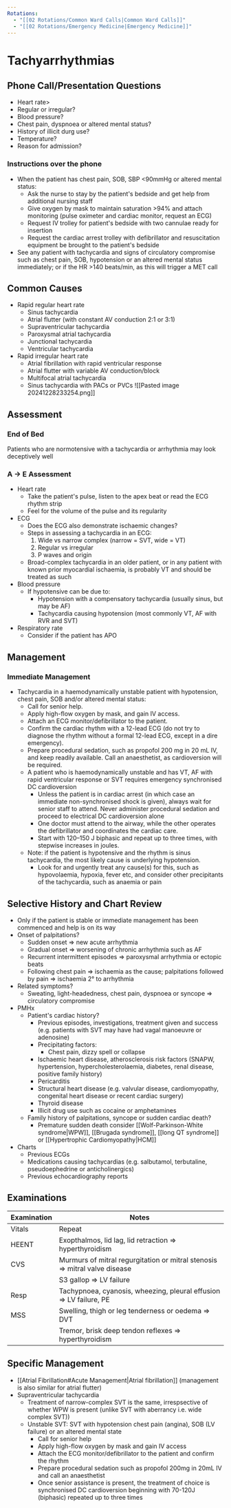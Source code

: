 ```yaml
---
Rotations:
  - "[[02 Rotations/Common Ward Calls|Common Ward Calls]]"
  - "[[02 Rotations/Emergency Medicine|Emergency Medicine]]"
---
```

# Tachyarrhythmias
## Phone Call/Presentation Questions
- Heart rate>
- Regular or irregular?
- Blood pressure?
- Chest pain, dyspnoea or altered mental status?
- History of illicit durg use?
- Temperature?
- Reason for admission?
### Instructions over the phone
- When the patient has chest pain, SOB, SBP <90mmHg or altered mental status:
	- Ask the nurse to stay by the patient's bedside and get help from additional nursing staff
	- Give oxygen by mask to maintain saturation >94% and attach monitoring (pulse oximeter and cardiac monitor, request an ECG)
	- Request IV trolley for patient's bedside with two cannulae ready for insertion
	- Request the cardiac arrest trolley with defibrillator and resuscitation equipment be brought to the patient's bedside
- See any patient with tachycardia and signs of circulatory compromise such as chest pain, SOB, hypotension or an altered mental status immediately; or if the HR >140 beats/min, as this will trigger a MET call
## Common Causes
- Rapid regular heart rate
	- Sinus tachycardia
	- Atrial flutter (with constant AV conduction 2:1 or 3:1)
	- Supraventricular tachycardia
	- Paroxysmal atrial tachycardia
	- Junctional tachycardia
	- Ventricular tachycardia
- Rapid irregular heart rate
	- Atrial fibrillation with rapid ventricular response
	- Atrial flutter with variable AV conduction/block
	- Multifocal atrial tachycardia
	- Sinus tachycardia with PACs or PVCs
![[Pasted image 20241228233254.png]]
## Assessment
### End of Bed
Patients who are normotensive with a tachycardia or arrhythmia may look deceptively well
### A → E Assessment
- Heart rate
	- Take the patient's pulse, listen to the apex beat or read the ECG rhythm strip
	- Feel for the volume of the pulse and its regularity
- ECG
	- Does the ECG also demonstrate ischaemic changes?
	- Steps in assessing a tachycardia in an ECG:
		1. Wide vs narrow complex (narrow = SVT, wide = VT)
		2. Regular vs irregular
		3. P waves and origin
	- Broad-complex tachycardia in an older patient, or in any patient with known prior myocardial ischaemia, is probably VT and should be treated as such
- Blood pressure
	- If hypotensive can be due to:
		- Hypotension with a compensatory tachycardia (usually sinus, but may be AF)
		- Tachycardia causing hypotension (most commonly VT, AF with RVR and SVT)
- Respiratory rate
	- Consider if the patient has APO
## Management
### Immediate Management
- Tachycardia in a haemodynamically unstable patient with hypotension, chest pain, SOB and/or altered mental status:
	- Call for senior help.
	- Apply high-flow oxygen by mask, and gain IV access.
	- Attach an ECG monitor/defibrillator to the patient.
	- Confirm the cardiac rhythm with a 12-lead ECG (do not try to diagnose the rhythm without a formal 12-lead ECG, except in a dire emergency).
	- Prepare procedural sedation, such as propofol 200 mg in 20 mL IV, and keep readily available. Call an anaesthetist, as cardioversion will be required.
	- A patient who is haemodynamically unstable and has VT, AF with rapid ventricular response or SVT requires emergency synchronised DC cardioversion
		- Unless the patient is in cardiac arrest (in which case an immediate non-synchronised shock is given), always wait for senior staff to attend. Never administer procedural sedation and proceed to electrical DC cardioversion alone
		- One doctor must attend to the airway, while the other operates the defibrillator and coordinates the cardiac care.
		- Start with 120–150 J biphasic and repeat up to three times, with stepwise increases in joules.
	- Note: if the patient is hypotensive and the rhythm is sinus tachycardia, the most likely cause is underlying hypotension.
		- Look for and urgently treat any cause(s) for this, such as hypovolaemia, hypoxia, fever etc, and consider other precipitants of the tachycardia, such as anaemia or pain
## Selective History and Chart Review
- Only if the patient is stable or immediate management has been commenced and help is on its way
- Onset of palpitations?
	- Sudden onset ⇒ new acute arrhythmia
	- Gradual onset ⇒ worsening of chronic arrhythmia such as AF
	- Recurrent intermittent episodes ⇒ paroxysmal arrhythmia or ectopic beats
	- Following chest pain ⇒ ischaemia as the cause; palpitations followed by pain ⇒ ischaemia 2° to arrhythmia
- Related symptoms?
	- Sweating, light-headedness, chest pain, dyspnoea or syncope ⇒ circulatory compromise
- PMHx
	- Patient's cardiac history?
		- Previous episodes, investigations, treatment given and success (e.g. patients with SVT may have had vagal manoeuvre or adenosine)
		- Precipitating factors:
			- Chest pain, dizzy spell or collapse
		- Ischaemic heart disease, atherosclerosis risk factors (SNAPW, hypertension, hypercholesterolaemia, diabetes, renal disease, positive family history)
		- Pericarditis
		- Structural heart disease (e.g. valvular disease, cardiomyopathy, congenital heart disease or recent cardiac surgery)
		- Thyroid disease
		- Illicit drug use such as cocaine or amphetamines
	- Family history of palpitations, syncope or sudden cardiac death?
		- Premature sudden death consider [[Wolf-Parkinson-White syndrome|WPW]], [[Brugada syndrome]], [[long QT syndrome]] or [[Hypertrophic Cardiomyopathy|HCM]]
- Charts
	- Previous ECGs
	- Medications causing tachycardias (e.g. salbutamol, terbutaline, pseudoephedrine or anticholinergics)
	- Previous echocardiography reports
## Examinations

| Examination | Notes                                                                     |
| ----------- | ------------------------------------------------------------------------- |
| Vitals      | Repeat                                                                    |
| HEENT       | Exopthalmos, lid lag, lid retraction ⇒ hyperthyroidism                    |
| CVS         | Murmurs of mitral regurgitation or mitral stenosis ⇒ mitral valve disease |
|             | S3 gallop ⇒ LV failure                                                    |
| Resp        | Tachypnoea, cyanosis, wheezing, pleural effusion ⇒ LV failure, PE         |
| MSS         | Swelling, thigh or leg tenderness or oedema ⇒ DVT                         |
|             | Tremor, brisk deep tendon reflexes ⇒ hyperthyroidism                      |
## Specific Management
- [[Atrial Fibrillation#Acute Management|Atrial fibrillation]] (management is also similar for atrial flutter)
- Supraventricular tachycardia
	- Treatment of narrow-complex SVT is the same, irrespsective of whether WPW is present (unlike SVT with aberrancy i.e. wide complex SVT))
	- Unstable SVT: SVT with hypotension chest pain (angina), SOB (LV failure) or an altered mental state
		- Call for senior help
		- Apply high-flow oxygen by mask and gain IV access
		- Attach the ECG monitor/defibrillator to the patient and confirm the rhythm
		- Prepare procedural sedation such as propofol 200mg in 20mL IV and call an anaesthetist
		- Once senior assistance is present, the treatment of choice is synchronised DC cardioversion beginning with 70-120J (biphasic) repeated up to three times
